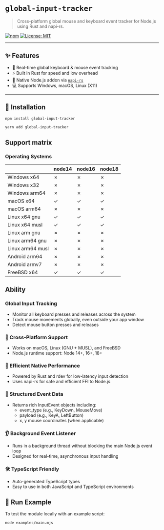 # `global-input-tracker`

> Cross-platform global mouse and keyboard event tracker for Node.js using Rust and napi-rs.

[![npm](https://img.shields.io/npm/v/global-input-tracker)](https://www.npmjs.com/package/global-input-tracker)
[![License: MIT](https://img.shields.io/badge/license-MIT-blue.svg)](LICENSE)

---

## ✨ Features

- 🔁 Real-time global keyboard & mouse event tracking
- ⚡ Built in Rust for speed and low overhead
- 🔌 Native Node.js addon via [`napi-rs`](https://napi.rs/)
- 💻 Supports Windows, macOS, Linux (X11)

---

## 🚀 Installation

```bash
npm install global-input-tracker
```

```bash
yarn add global-input-tracker
```

## Support matrix

### Operating Systems

|                  | node14 | node16 | node18 |
| ---------------- | ------ | ------ | ------ |
| Windows x64      | ✗      | ✗      | ✗      |
| Windows x32      | ✗      | ✗      | ✗      |
| Windows arm64    | ✗      | ✗      | ✗      |
| macOS x64        | ✓      | ✓      | ✓      |
| macOS arm64      | ✗      | ✗      | ✗      |
| Linux x64 gnu    | ✓      | ✓      | ✓      |
| Linux x64 musl   | ✓      | ✓      | ✓      |
| Linux arm gnu    | ✗      | ✗      | ✗      |
| Linux arm64 gnu  | ✗      | ✗      | ✗      |
| Linux arm64 musl | ✗      | ✗      | ✗      |
| Android arm64    | ✗      | ✗      | ✗      |
| Android armv7    | ✗      | ✗      | ✗      |
| FreeBSD x64      | ✓      | ✓      | ✓      |

## Ability
### Global Input Tracking
- Monitor all keyboard presses and releases across the system
- Track mouse movements globally, even outside your app window
- Detect mouse button presses and releases

### 🔄 Cross-Platform Support
- Works on macOS, Linux (GNU + MUSL), and FreeBSD
- Node.js runtime support: Node 14+, 16+, 18+

### 🔌 Efficient Native Performance
- Powered by Rust and rdev for low-latency input detection
- Uses napi-rs for safe and efficient FFI to Node.js

### 🧩 Structured Event Data
- Returns rich InputEvent objects including:
  - event_type (e.g., KeyDown, MouseMove)
  - payload (e.g., KeyA, LeftButton)
  - x, y mouse coordinates (when applicable)

### 👂 Background Event Listener
 - Runs in a background thread without blocking the main Node.js event loop
 - Designed for real-time, asynchronous input handling

### 🛠 TypeScript Friendly
  - Auto-generated TypeScript types
  - Easy to use in both JavaScript and TypeScript environments


## 🧪 Run Example
To test the module locally with an example script:

```
node examples/main.mjs
```